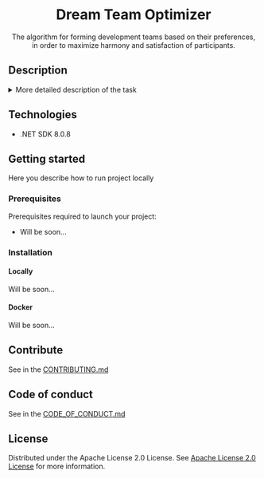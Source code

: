 <h1 align="center" style="font-weight: bold;">Dream Team Optimizer</h1>


<p align="center">The algorithm for forming development teams based on their preferences, in order to maximize harmony and satisfaction of participants.</p>



<h2 id="description">Description</h2>

<details>
  <summary>More detailed description of the task</summary>

**The Dream Team Optimizer** project is designed to optimally form development teams based on their preferences gathered
during the hackathon. Each developer (June or team leader) makes a list of desirable colleagues with whom he would like
to work in a team. Based on this data, the project calculates the satisfaction index for each participant, and then
calculates the harmony of the team distribution. The main goal of the project is to maximize the harmony of team
formation in order to ensure the greatest satisfaction of the participants. This tool can be useful for HR professionals
to optimize the process of creating dream teams.

</details>

<h2 id="technologies">Technologies</h2>

+ .NET SDK 8.0.8

<h2 id="started">Getting started</h2>

Here you describe how to run project locally

<h3>Prerequisites</h3>

Prerequisites required to launch your project:

- Will be soon...

<h3>Installation</h3>

<h4>Locally</h4>

Will be soon...

<h4>Docker</h4>

Will be soon...

<h2 id="contribute">Contribute</h2>

See in the [CONTRIBUTING.md](CONTRIBUTING.md)

<h2 id="contribute">Code of conduct</h2>

See in the [CODE_OF_CONDUCT.md](CODE_OF_CONDUCT.md)

<h2 id="license">License</h2>

Distributed under the Apache License 2.0 License.
See [Apache License 2.0 License](https://www.apache.org/licenses/LICENSE-2.0) for more information.
